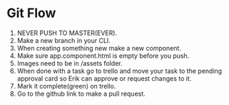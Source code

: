 # Git Flow

1. NEVER PUSH TO MASTER(EVER).
2. Make a new branch in your CLI.
3. When creating something new make a new component.
4. Make sure app.component.html is empty before you push.
5. Images need to be in /assets folder.
6. When done with a task go to trello and move your task to the pending approval card so Erik can approve or request changes to it.
7. Mark it complete(green) on trello.
8. Go to the github link to make a pull request.
